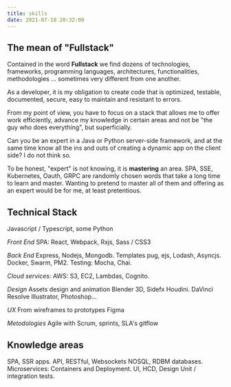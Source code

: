 ```yaml
---
title: skills
date: 2021-07-18 20:32:09
---
```

## The mean of "Fullstack"
Contained in the word **Fullstack** we find dozens of technologies, frameworks, programming languages, architectures, functionalities, methodologies ... sometimes very different from one another.

As a developer, it is my obligation to create code that is optimized, testable, documented, secure, easy to maintain and resistant to errors.

From my point of view, you have to focus on a stack that allows me to offer work efficiently, advance my knowledge in certain areas and not be "the guy who does everything", but superficially.

Can you be an expert in a Java or Python server-side framework, and at the same time know all the ins and outs of creating a dynamic app on the client side? I do not think so.

To be honest, "expert" is not knowing, it is **mastering** an area. SPA, SSE, Kubernetes, Oauth, GRPC are randomly chosen words that take a long time to learn and master. Wanting to pretend to master all of them and offering as an expert would be for me, at least pretentious.
## Technical Stack
Javascript / Typescript, some Python

*Front End*
SPA: React, Webpack, Rxjs, Sass / CSS3

*Back End*
Express, Nodejs, Mongodb.
Templates pug, ejs,
Lodash, Asyncjs.
Docker, Swarm, PM2.
Testing: Mocha, Chai.

*Cloud services:*
AWS: S3, EC2, Lambdas, Cognito. 

*Design*
Assets design and animation
Blender 3D, Sidefx Houdini.
DaVinci Resolve
Illustrator, Photoshop...

*UX*
From wireframes to prototypes
Figma


*Metodologies*
Agile with Scrum, sprints, SLA's
gitflow
## Knowledge areas
SPA, SSR apps.
API, RESTful, Websockets
NOSQL, RDBM databases.
Microservices: Containers and Deployment.
UI, HCD, Design
Unit / integration tests.